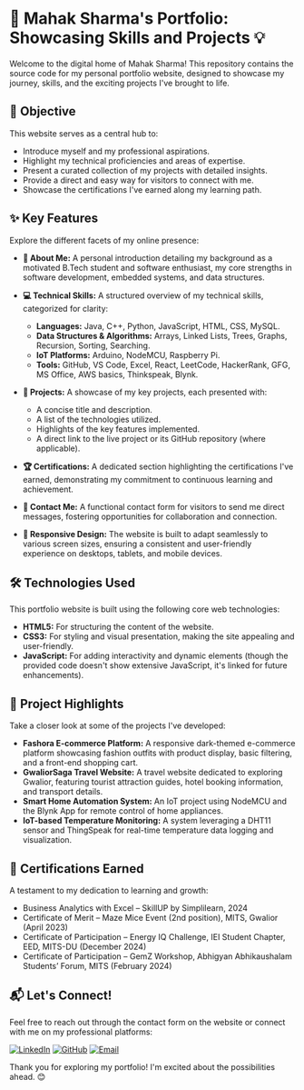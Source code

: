 # 🚀 Mahak Sharma's Portfolio: Showcasing Skills and Projects 💡
 Welcome to the digital home of Mahak Sharma! This repository contains the source code for my personal portfolio website, designed to showcase my journey, skills, and the exciting projects I've brought to life.

## 🎯 Objective

This website serves as a central hub to:

* Introduce myself and my professional aspirations.
* Highlight my technical proficiencies and areas of expertise.
* Present a curated collection of my projects with detailed insights.
* Provide a direct and easy way for visitors to connect with me.
* Showcase the certifications I've earned along my learning path.

## ✨ Key Features

Explore the different facets of my online presence:

* **👤 About Me:** A personal introduction detailing my background as a motivated B.Tech student and software enthusiast, my core strengths in software development, embedded systems, and data structures.
* **💻 Technical Skills:** A structured overview of my technical skills, categorized for clarity:
    * **Languages:** Java, C++, Python, JavaScript, HTML, CSS, MySQL.
    * **Data Structures & Algorithms:** Arrays, Linked Lists, Trees, Graphs, Recursion, Sorting, Searching.
    * **IoT Platforms:** Arduino, NodeMCU, Raspberry Pi.
    * **Tools:** GitHub, VS Code, Excel, React, LeetCode, HackerRank, GFG, MS Office, AWS basics, Thinkspeak, Blynk.
      
* **📂 Projects:** A showcase of my key projects, each presented with:
    * A concise title and description.
    * A list of the technologies utilized.
    * Highlights of the key features implemented.
    * A direct link to the live project or its GitHub repository (where applicable).
      
* **🏆 Certifications:** A dedicated section highlighting the certifications I've earned, demonstrating my commitment to continuous learning and achievement.
* **📧 Contact Me:** A functional contact form for visitors to send me direct messages, fostering opportunities for collaboration and connection.
* **📱 Responsive Design:** The website is built to adapt seamlessly to various screen sizes, ensuring a consistent and user-friendly experience on desktops, tablets, and mobile devices.

## 🛠️ Technologies Used

This portfolio website is built using the following core web technologies:

* **HTML5:** For structuring the content of the website.
* **CSS3:** For styling and visual presentation, making the site appealing and user-friendly.
* **JavaScript:** For adding interactivity and dynamic elements (though the provided code doesn't show extensive JavaScript, it's linked for future enhancements).

## 🚀 Project Highlights

Take a closer look at some of the projects I've developed:

* **Fashora E-commerce Platform:** A responsive dark-themed e-commerce platform showcasing fashion outfits with product display, basic filtering, and a front-end shopping cart.
* **GwaliorSaga Travel Website:** A travel website dedicated to exploring Gwalior, featuring tourist attraction guides, hotel booking information, and transport details.
* **Smart Home Automation System:** An IoT project using NodeMCU and the Blynk App for remote control of home appliances.
* **IoT-based Temperature Monitoring:** A system leveraging a DHT11 sensor and ThingSpeak for real-time temperature data logging and visualization.

## 🏅 Certifications Earned

A testament to my dedication to learning and growth:

* Business Analytics with Excel – SkillUP by Simplilearn, 2024
* Certificate of Merit – Maze Mice Event (2nd position), MITS, Gwalior (April 2023)
* Certificate of Participation – Energy IQ Challenge, IEI Student Chapter, EED, MITS-DU (December 2024)
* Certificate of Participation – GemZ Workshop, Abhigyan Abhikaushalam Students’ Forum, MITS (February 2024)

## 📬 Let's Connect!

Feel free to reach out through the contact form on the website or connect with me on my professional platforms:

[![LinkedIn](https://img.shields.io/badge/-LinkedIn-%230077B5?style=for-the-badge&logo=linkedin)](https://linkedin.com/in/mahak-sharma-7280b025a)
[![GitHub](https://img.shields.io/badge/-GitHub-%23242929?style=for-the-badge&logo=github)](https://github.com/Mahak0204-svg) [![Email](https://img.shields.io/badge/-Email-%23EA4335?style=for-the-badge&logo=gmail&logoColor=white)](mailto:mahaksharmaofficial4@gmail.com)

Thank you for exploring my portfolio! I'm excited about the possibilities ahead. 😊
